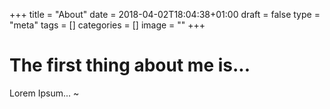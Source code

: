 +++
title = "About"
date = 2018-04-02T18:04:38+01:00
draft = false
type = "meta"
tags = []
categories = []
image = ""
+++

# The first thing about me is...

Lorem Ipsum...
~
